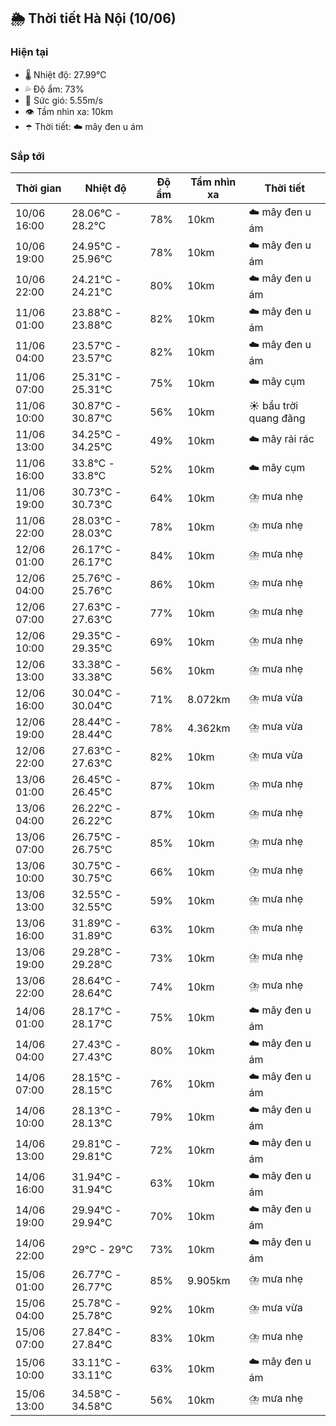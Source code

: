 ## 🌦️ Thời tiết Hà Nội (10/06)

### Hiện tại

- 🌡️ Nhiệt độ: 27.99℃
- 💦 Độ ẩm: 73%
- 💨 Sức gió: 5.55m/s
- 👁️ Tầm nhìn xa: 10km
- ☂️ Thời tiết: ☁️ mây đen u ám

### Sắp tới

| Thời gian | Nhiệt độ | Độ ẩm | Tầm nhìn xa | Thời tiết |
| --- | --- | --- | --- | --- |
| 10/06 16:00 | 28.06℃ - 28.2℃ | 78% | 10km | ☁️ mây đen u ám |
| 10/06 19:00 | 24.95℃ - 25.96℃ | 78% | 10km | ☁️ mây đen u ám |
| 10/06 22:00 | 24.21℃ - 24.21℃ | 80% | 10km | ☁️ mây đen u ám |
| 11/06 01:00 | 23.88℃ - 23.88℃ | 82% | 10km | ☁️ mây đen u ám |
| 11/06 04:00 | 23.57℃ - 23.57℃ | 82% | 10km | ☁️ mây đen u ám |
| 11/06 07:00 | 25.31℃ - 25.31℃ | 75% | 10km | ☁️ mây cụm |
| 11/06 10:00 | 30.87℃ - 30.87℃ | 56% | 10km | ☀️ bầu trời quang đãng |
| 11/06 13:00 | 34.25℃ - 34.25℃ | 49% | 10km | ☁️ mây rải rác |
| 11/06 16:00 | 33.8℃ - 33.8℃ | 52% | 10km | ☁️ mây cụm |
| 11/06 19:00 | 30.73℃ - 30.73℃ | 64% | 10km | ⛈️ mưa nhẹ |
| 11/06 22:00 | 28.03℃ - 28.03℃ | 78% | 10km | ⛈️ mưa nhẹ |
| 12/06 01:00 | 26.17℃ - 26.17℃ | 84% | 10km | ⛈️ mưa nhẹ |
| 12/06 04:00 | 25.76℃ - 25.76℃ | 86% | 10km | ⛈️ mưa nhẹ |
| 12/06 07:00 | 27.63℃ - 27.63℃ | 77% | 10km | ⛈️ mưa nhẹ |
| 12/06 10:00 | 29.35℃ - 29.35℃ | 69% | 10km | ⛈️ mưa nhẹ |
| 12/06 13:00 | 33.38℃ - 33.38℃ | 56% | 10km | ⛈️ mưa nhẹ |
| 12/06 16:00 | 30.04℃ - 30.04℃ | 71% | 8.072km | ⛈️ mưa vừa |
| 12/06 19:00 | 28.44℃ - 28.44℃ | 78% | 4.362km | ⛈️ mưa vừa |
| 12/06 22:00 | 27.63℃ - 27.63℃ | 82% | 10km | ⛈️ mưa vừa |
| 13/06 01:00 | 26.45℃ - 26.45℃ | 87% | 10km | ⛈️ mưa nhẹ |
| 13/06 04:00 | 26.22℃ - 26.22℃ | 87% | 10km | ⛈️ mưa nhẹ |
| 13/06 07:00 | 26.75℃ - 26.75℃ | 85% | 10km | ⛈️ mưa nhẹ |
| 13/06 10:00 | 30.75℃ - 30.75℃ | 66% | 10km | ⛈️ mưa nhẹ |
| 13/06 13:00 | 32.55℃ - 32.55℃ | 59% | 10km | ⛈️ mưa nhẹ |
| 13/06 16:00 | 31.89℃ - 31.89℃ | 63% | 10km | ⛈️ mưa nhẹ |
| 13/06 19:00 | 29.28℃ - 29.28℃ | 73% | 10km | ⛈️ mưa nhẹ |
| 13/06 22:00 | 28.64℃ - 28.64℃ | 74% | 10km | ⛈️ mưa nhẹ |
| 14/06 01:00 | 28.17℃ - 28.17℃ | 75% | 10km | ☁️ mây đen u ám |
| 14/06 04:00 | 27.43℃ - 27.43℃ | 80% | 10km | ☁️ mây đen u ám |
| 14/06 07:00 | 28.15℃ - 28.15℃ | 76% | 10km | ☁️ mây đen u ám |
| 14/06 10:00 | 28.13℃ - 28.13℃ | 79% | 10km | ☁️ mây đen u ám |
| 14/06 13:00 | 29.81℃ - 29.81℃ | 72% | 10km | ☁️ mây đen u ám |
| 14/06 16:00 | 31.94℃ - 31.94℃ | 63% | 10km | ☁️ mây đen u ám |
| 14/06 19:00 | 29.94℃ - 29.94℃ | 70% | 10km | ☁️ mây đen u ám |
| 14/06 22:00 | 29℃ - 29℃ | 73% | 10km | ☁️ mây đen u ám |
| 15/06 01:00 | 26.77℃ - 26.77℃ | 85% | 9.905km | ⛈️ mưa nhẹ |
| 15/06 04:00 | 25.78℃ - 25.78℃ | 92% | 10km | ⛈️ mưa vừa |
| 15/06 07:00 | 27.84℃ - 27.84℃ | 83% | 10km | ⛈️ mưa nhẹ |
| 15/06 10:00 | 33.11℃ - 33.11℃ | 63% | 10km | ☁️ mây đen u ám |
| 15/06 13:00 | 34.58℃ - 34.58℃ | 56% | 10km | ⛈️ mưa nhẹ |
